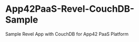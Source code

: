 App42PaaS-Revel-CouchDB-Sample
==============================

Sample Revel App with CouchDB for App42 PaaS Platform

